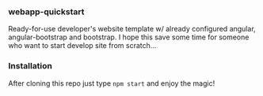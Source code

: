 ### webapp-quickstart
Ready-for-use developer's website template w/ already configured angular, angular-bootstrap and bootstrap.
I hope this save some time for someone who want to start develop site from scratch...

### Installation
After cloning this repo just type `npm start` and enjoy the magic!
